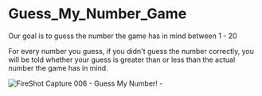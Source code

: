 # Guess_My_Number_Game
<p>Our goal is to guess the number the game has in mind between 1 - 20 </p>

<p>For every number you guess, if you didn't guess the number correctly, 
  you will be told whether your guess is greater than or less than the actual number the game has in mind.</p>

![FireShot Capture 006 - Guess My Number! - ](https://github.com/XolaniLan/Guess_My_Number_Game/assets/140137794/21de0e6b-6044-489e-a0c3-a25b618dd047)
